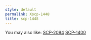```yaml
---
style: default
permalink: Xscp-1448
title: scp-1448
---
```

You may also like:
[SCP-2084](http://scp-wiki.net/scp-2084)
[SCP-1400](http://scp-wiki.net/scp-1400)